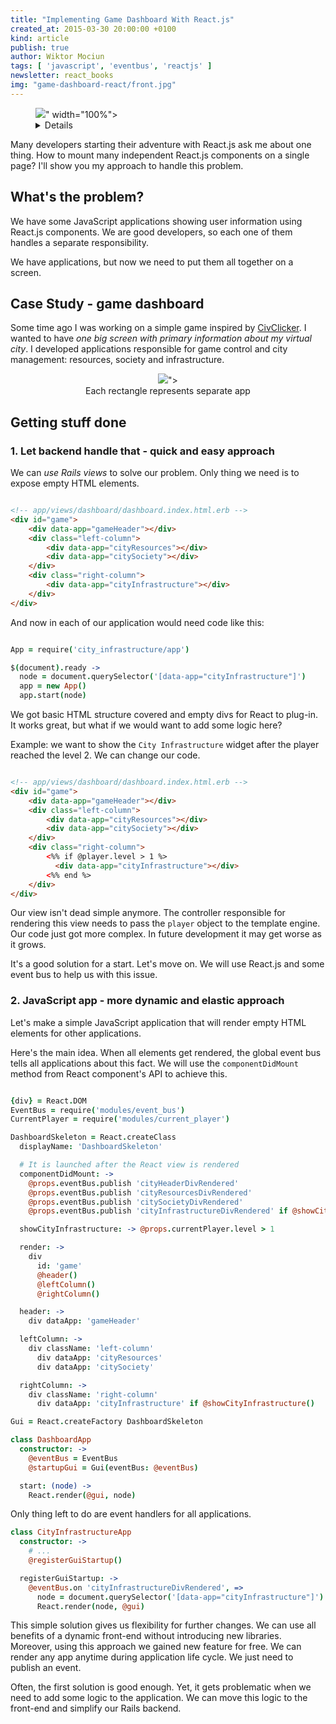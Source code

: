 ```yaml
---
title: "Implementing Game Dashboard With React.js"
created_at: 2015-03-30 20:00:00 +0100
kind: article
publish: true
author: Wiktor Mociun
tags: [ 'javascript', 'eventbus', 'reactjs' ]
newsletter: react_books
img: "game-dashboard-react/front.jpg"
---
```


<p>
  <figure>
    <img src="<%= src_fit("game-dashboard-react/front.jpg") %>" width="100%">
    <details>
      Source: <a href="https://www.flickr.com/photos/36877266@N08/">412 digital</a>
    </details>
  </figure>
</p>

Many developers starting their adventure with React.js ask me about one thing. How to mount many independent React.js components on a single page? I'll show you my approach to handle this problem.

<!-- more -->

## What's the problem?

We have some JavaScript applications showing user information using React.js components. We are good developers, so each one of them handles a separate responsibility.

We have applications, but now we need to put them all together on a screen.

## Case Study - game dashboard

Some time ago I was working on a simple game inspired by [CivClicker](http://dhmholley.co.uk/civclicker.html). I wanted to have *one big screen with primary information about my virtual city*. I developed applications responsible for game control and city management: resources, society and infrastructure.

<p>
  <figure align="center">
    <img src="<%= src_fit("game-dashboard-react/dashboard.png") %>">
    <figcaption>
      Each rectangle represents separate app
    </figcaption>
  </figure>
</p>

## Getting stuff done

### 1. Let backend handle that - quick and easy approach

We can *use Rails views* to solve our problem. Only thing we need is to expose empty HTML elements.

```html

<!-- app/views/dashboard/dashboard.index.html.erb -->
<div id="game">
    <div data-app="gameHeader"></div>
    <div class="left-column">
        <div data-app="cityResources"></div>
        <div data-app="citySociety"></div>
    </div>
    <div class="right-column">
        <div data-app="cityInfrastructure"></div>
    </div>
</div>
```

And now in each of our application would need code like this:

```coffeescript

App = require('city_infrastructure/app')

$(document).ready ->
  node = document.querySelector('[data-app="cityInfrastructure"]')
  app = new App()
  app.start(node)
```

We got basic HTML structure covered and empty divs for React to plug-in. It works great, but what if we would want to add some logic here?

Example: we want to show the `City Infrastructure` widget after the player reached the level 2. We can change our code.

```html

<!-- app/views/dashboard/dashboard.index.html.erb -->
<div id="game">
    <div data-app="gameHeader"></div>
    <div class="left-column">
        <div data-app="cityResources"></div>
        <div data-app="citySociety"></div>
    </div>
    <div class="right-column">
        <%% if @player.level > 1 %>
          <div data-app="cityInfrastructure"></div>
        <%% end %>
    </div>
</div>
```

Our view isn't dead simple anymore. The controller responsible for rendering this view needs to pass the `player` object to the template engine. Our code just got more complex. In future development it may get worse as it grows.

It's a good solution for a start. Let's move on. We will use React.js and some event bus to help us with this issue.

### 2. JavaScript app - more dynamic and elastic approach

Let's make a simple JavaScript application that will render empty HTML elements for other applications.

Here's the main idea. When all elements get rendered, the global event bus tells all applications about this fact. We will use the `componentDidMount` method from React component's API to achieve this.

```coffeescript

{div} = React.DOM
EventBus = require('modules/event_bus')
CurrentPlayer = require('modules/current_player')

DashboardSkeleton = React.createClass
  displayName: 'DashboardSkeleton'

  # It is launched after the React view is rendered
  componentDidMount: ->
    @props.eventBus.publish 'cityHeaderDivRendered'
    @props.eventBus.publish 'cityResourcesDivRendered'
    @props.eventBus.publish 'citySocietyDivRendered'
    @props.eventBus.publish 'cityInfrastructureDivRendered' if @showCityInfrastructure()

  showCityInfrastructure: -> @props.currentPlayer.level > 1

  render: ->
    div
      id: 'game'
      @header()
      @leftColumn()
      @rightColumn()

  header: ->
    div dataApp: 'gameHeader'

  leftColumn: ->
    div className: 'left-column'
      div dataApp: 'cityResources'
      div dataApp: 'citySociety'

  rightColumn: ->
    div className: 'right-column'
      div dataApp: 'cityInfrastructure' if @showCityInfrastructure()

Gui = React.createFactory DashboardSkeleton

class DashboardApp
  constructor: ->
    @eventBus = EventBus
    @startupGui = Gui(eventBus: @eventBus)

  start: (node) ->
    React.render(@gui, node)
```

Only thing left to do are event handlers for all applications.

```coffeescript
class CityInfrastructureApp
  constructor: ->
    # ...
    @registerGuiStartup()

  registerGuiStartup: ->
    @eventBus.on 'cityInfrastructureDivRendered', =>
      node = document.querySelector('[data-app="cityInfrastructure"]')
      React.render(node, @gui)
```

This simple solution gives us flexibility for further changes. We can use all benefits of a dynamic front-end without introducing new libraries. Moreover, using this approach we gained new feature for free. We can render any app anytime during application life cycle. We just need to publish an event.

Often, the first solution is good enough. Yet, it gets problematic when we need to add some logic to the application. We can move this logic to the front-end and simplify our Rails backend.
